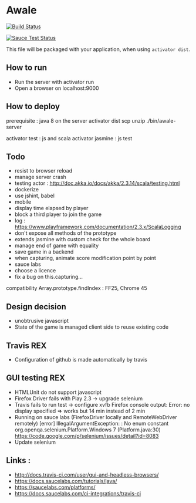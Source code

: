 Awale
=====

[![Build Status](https://travis-ci.org/YannMoisan/awale-server.svg?branch=master)](https://travis-ci.org/YannMoisan/awale-server)

[![Sauce Test Status](https://saucelabs.com/buildstatus/yamo93)](https://saucelabs.com/u/yamo93)

This file will be packaged with your application, when using `activator dist`.

## How to run

* Run the server with activator run
* Open a browser on localhost:9000

## How to deploy

prerequisite : java 8 on the server
activator dist
scp
unzip
./bin/awale-server

activator test : js and scala
activator jasmine : js test

## Todo

* resist to browser reload
* manage server crash
* testing actor : http://doc.akka.io/docs/akka/2.3.14/scala/testing.html
* dockerize
* use jshint, babel
* mobile
* display time elapsed by player
* block a third player to join the game
* log : https://www.playframework.com/documentation/2.3.x/ScalaLogging
* don't expose all methods of the prototype
* extends jasmine with custom check for the whole board
* manage end of game with equality
* save game in a backend
* when capturing, animate score modification point by point
* sauce labs
* choose a licence
* fix a bug on this.capturing…

compatibility
Array.prototype.findIndex : FF25, Chrome 45

## Design decision
* unobtrusive javascript
* State of the game is managed client side to reuse existing code

## Travis REX
* Configuration of github is made automatically by travis

## GUI testing REX
* HTMLUnit do not support javascript
* Firefox Driver fails with Play 2.3 -> upgrade selenium
* Travis fails to run test -> configure xvfb
Firefox console output:
Error: no display specified
=> works but 14 min instead of 2 min
* Running on sauce labs (FirefoxDriver locally and RemoteWebDriver remotely)
[error]    IllegalArgumentException: : No enum constant org.openqa.selenium.Platform.Windows 7  (Platform.java:30)
https://code.google.com/p/selenium/issues/detail?id=8083
* Update selenium

## Links :
* http://docs.travis-ci.com/user/gui-and-headless-browsers/
* https://docs.saucelabs.com/tutorials/java/
* https://saucelabs.com/platforms/
* https://docs.saucelabs.com/ci-integrations/travis-ci
